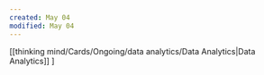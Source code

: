 ```yaml
---
created: May 04
modified: May 04
---
```

[[thinking mind/Cards/Ongoing/data analytics/Data Analytics|Data Analytics]]
]